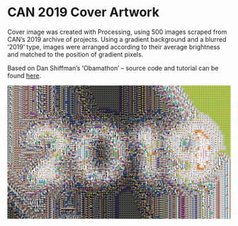 # CAN 2019 Cover Artwork
 
Cover image was created with Processing, using 500 images scraped from CAN’s 2019 archive of projects. Using a gradient background and a blurred ‘2019’ type, images were arranged according to their average brightness and matched to the position of gradient pixels. 

Based on Dan Shiffman’s ‘Obamathon’ – source code and tutorial can be found [here](https://www.youtube.com/watch?v=nnlAH1zDBDE).

![Final Image](/Final_Output/2019imagecover.jpg)